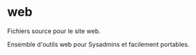 # web

Fichiers source pour le site web.

Ensemble d'outils web pour Sysadmins et facilement portables.
